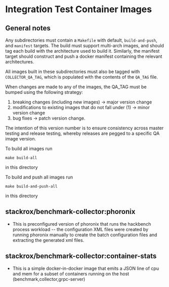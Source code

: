 
# Integration Test Container Images

## General notes
Any subdirectories must contain a `Makefile` with default, `build-and-push`,
and `manifest` targets. The build must support multi-arch images, and should
tag each build with the architecture used to build it. Similarly, the manifest
target should construct and push a docker manifest containing the relevant
architectures.

All images built in these subdirectories must also be tagged with
`COLLECTOR_QA_TAG`, which is populated with the contents of the `QA_TAG` file.

When changes are made to any of the images, the QA_TAG must be bumped using the
following strategy:

1. breaking changes (including new images) -> major version change
2. modifications to existing images that do not fall under (1) -> minor version
  change
3. bug fixes -> patch version change.

The intention of this version number is to ensure consistency across master
testing and release testing, whereby releases are pegged to a specific QA image
version.

To build all images run

`make build-all`

in this directory

To build and push all images run

`make build-and-push-all`

in this directory

## stackrox/benchmark-collector:phoronix
- This is preconfigured version of phoronix that runs the hackbench process workload -- the configuration XML files were created by running phoronix manually to create the batch configuration files and extracting the generated xml files.

## stackrox/benchmark-collector:container-stats
- This is a simple docker-in-docker image that emits a JSON line of cpu and mem for a subset of containers running on the host (benchmark,collector,grpc-server)
